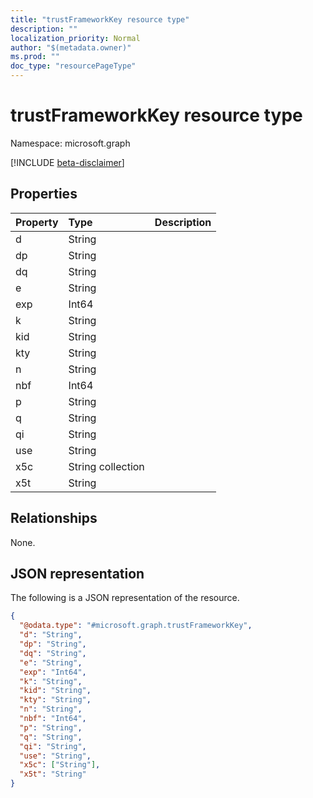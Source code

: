 ```yaml
---
title: "trustFrameworkKey resource type"
description: ""
localization_priority: Normal
author: "$(metadata.owner)"
ms.prod: ""
doc_type: "resourcePageType"
---
```


# trustFrameworkKey resource type

Namespace: microsoft.graph

[!INCLUDE [beta-disclaimer](../../includes/beta-disclaimer.md)]

## Properties

| Property | Type              | Description |
| :------- | :---------------- | :---------- |
| d        | String            |             |
| dp       | String            |             |
| dq       | String            |             |
| e        | String            |             |
| exp      | Int64             |             |
| k        | String            |             |
| kid      | String            |             |
| kty      | String            |             |
| n        | String            |             |
| nbf      | Int64             |             |
| p        | String            |             |
| q        | String            |             |
| qi       | String            |             |
| use      | String            |             |
| x5c      | String collection |             |
| x5t      | String            |             |

## Relationships

None.

## JSON representation

The following is a JSON representation of the resource.

<!-- {
  "blockType": "resource",
  "@odata.type": "microsoft.graph.trustFrameworkKey",
}
-->

```json
{
  "@odata.type": "#microsoft.graph.trustFrameworkKey",
  "d": "String",
  "dp": "String",
  "dq": "String",
  "e": "String",
  "exp": "Int64",
  "k": "String",
  "kid": "String",
  "kty": "String",
  "n": "String",
  "nbf": "Int64",
  "p": "String",
  "q": "String",
  "qi": "String",
  "use": "String",
  "x5c": ["String"],
  "x5t": "String"
}
```
